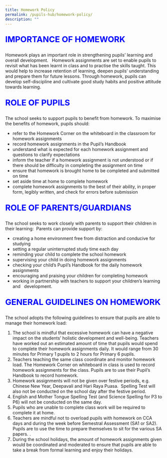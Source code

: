 ```yaml
---
title: Homework Policy
permalink: /pupils-hub/homework-policy/
description: ""
---
```


<p style="font-size: 26px; color: blue; font-weight: bold;">IMPORTANCE OF HOMEWORK</p>
Homework plays an important role in strengthening pupils’ learning and overall development.&nbsp;&nbsp; Homework assignments are set to enable pupils to revisit what has been learnt in class and to practise the skills taught. This would help to increase retention of learning, deepen pupils’ understanding and prepare them for future lessons. Through homework, pupils can develop self-discipline and cultivate good study habits and positive attitude towards learning.

<p style="font-size: 26px; color: blue; font-weight: bold;">ROLE OF PUPILS</p>
The school seeks to support pupils to benefit from homework. To maximise the benefits of homework, pupils should:

*   refer to the Homework Corner on the whiteboard in the classroom for homework assignments
*   record homework assignments in the Pupil’s Handbook
*   understand what is expected for each homework assignment and questions to clarify expectations
*   inform the teacher if a homework assignment is not understood or if there should be difficulty in completing the assignment on time
*   ensure that homework is brought home to be completed and submitted on time
*   set aside time at home to complete homework
*   complete homework assignments to the best of their ability, in proper form, legibly written, and check for errors before submission


<p style="font-size: 26px; color: blue; font-weight: bold;">ROLE OF PARENTS/GUARDIANS</p>
The school seeks to work closely with parents to support their children in their learning:&nbsp; Parents can provide support by:

*   creating a home environment free from distraction and conducive for studying
*   setting a regular uninterrupted study time each day
*   reminding your child to complete the school homework
*   supervising your child in doing homework assignments
*   checking your child’s Pupil’s Handbook for the daily homework assignments
*   encouraging and praising your children for completing homework
*   working in partnership with teachers to support your children’s learning and&nbsp;&nbsp; development.

<p style="font-size: 26px; color: blue; font-weight: bold;">GENERAL GUIDELINES ON HOMEWORK</p>
The school adopts the following guidelines to ensure that pupils are able to manage their homework load:

1.  The school is mindful that excessive homework can have a negative impact on the students’ holistic development and well-being. Teachers have worked out an estimated amount of time that pupils would spend to complete their homework assignments daily. It would range from 30 minutes for Primary 1 pupils to 2 hours for Primary 6 pupils.
2.  Teachers teaching the same class coordinate and monitor homework load. The Homework Corner on whiteboard in class is used to record homework assignments for the class. Pupils are to use their Pupil’s Handbook to record homework.
3.  Homework assignments will not be given over festive periods, e.g. Chinese New Year, Deepavali and Hari Raya Puasa. &nbsp;Spelling Test will also not be conducted on the school day after the festive period.
4.  English and Mother Tongue Spelling Test (and Science Spelling for P3 to P6) will not be conducted on the same day.
5.  Pupils who are unable to complete class work will be required to complete it at home.
6.  Teachers are mindful not to overload pupils with homework on CCA days and during the week before Semestral Assessment (SA1 or SA2). Pupils are to use the time to prepare themselves to sit for the various SA papers. .
7.  During the school holidays, the amount of homework assignments given would be coordinated and moderated to ensure that pupils are able to take a break from formal learning and enjoy their holidays.